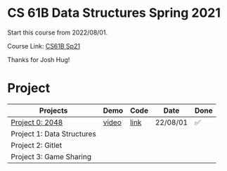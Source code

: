 # CS 61B Data Structures Spring 2021

Start this course from 2022/08/01.

Course Link: [CS61B Sp21](https://sp21.datastructur.es/)

Thanks for Josh Hug!

# Project

| Projects                                                                   | Demo                                                 | Code                                                         | Date     | Done               |
| -------------------------------------------------------------------------- | ---------------------------------------------------- | ------------------------------------------------------------ | -------- | ------------------ |
| [Project 0: 2048](https://sp21.datastructur.es/materials/proj/proj0/proj0) | [video](https://www.youtube.com/watch?v=6Jsv1mstx2I) | [link](https://github.com/xxrjun/cs61b-sp21/tree/main/proj0) | 22/08/01 | :white_check_mark: |
| Project 1: Data Structures                                                 |                                                      |                                                              |          |                    |
| Project 2: Gitlet                                                          |                                                      |                                                              |          |                    |
| Project 3: Game Sharing                                                    |                                                      |                                                              |          |                    |

